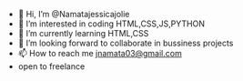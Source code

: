 - 👋 Hi, I’m @Namatajessicajolie
- 👀 I’m interested in coding HTML,CSS,JS,PYTHON
- 🌱 I’m currently learning HTML,CSS
- 💞️ I’m looking forward to collaborate in bussiness projects
- 📫 How to reach me jnamata03@gmail.com
- open to freelance

<!---
Namatajessicajolie/Namatajessicajolie is a ✨ special ✨ repository because its `README.md` (this file) appears on your GitHub profile.
You can click the Preview link to take a look at your changes.
--->

